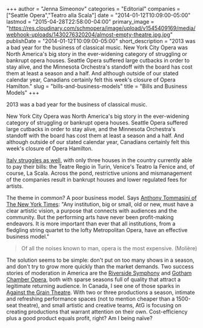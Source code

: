 +++
author = "Jenna Simeonov"
categories = "Editorial"
companies = ["Seattle Opera","Teatro alla Scala"]
date = "2014-01-12T10:09:00-05:00"
lastmod = "2015-04-28T22:58:00-04:00"
primary_image = "https://res.cloudinary.com/schmopera/image/upload/v1545409169/media/webhook-uploads/1430276320204/almost-empty-theatre.jpg.jpg"
publishDate = "2014-01-12T10:09:00-05:00"
short_description = "2013 was a bad year for the business of classical music. New York City Opera was North America&#039;s big story in the ever-widening category of struggling or bankrupt opera houses. Seattle Opera suffered large cutbacks in order to stay alive, and the Minnesota Orchestra&#039;s standoff with the board has cost them at least a season and a half. And although outside of our stated calendar year, Canadians certainly felt this week&#039;s closure of Opera Hamilton."
slug = "bills-and-business-models"
title = "Bills and Business Models"
+++

2013 was a bad year for the business of classical music.

New York City Opera was North America's big story in the ever-widening category of struggling or bankrupt opera houses. Seattle Opera suffered large cutbacks in order to stay alive, and the Minnesota Orchestra's standoff with the board has cost them at least a season and a half. And although outside of our stated calendar year, Canadians certainly felt this week's closure of Opera Hamilton.

[Italy struggles as well](http://www.independent.co.uk/arts-entertainment/classical/news/lend-us-a-tenor-italian-opera-houses-in-need-of-funding-9047413.html), with only three houses in the country currently able to pay their bills: the Teatre Regio in Turin, Venice's Teatro la Fenice and, of course, La Scala. Across the pond, restrictive unions and mismanagement of the companies result in bankrupt houses and lower regulated fees for artists.

The theme in common? A poor business model. Says [Anthony Tommasini of The New York Times](http://www.nytimes.com/2014/01/09/arts/music/lessons-in-a-year-of-crises.html?_r=0): "Any institution, big or small, old or new, must have a clear artistic vision, a purpose that connects with audiences and the community. But the performing arts have never been profit-making endeavors. It is more important than ever that all institutions, from a fledgling string quartet to the lofty Metropolitan Opera, have an effective business model."

> Of all the noises known to man, opera is the most expensive. (Molière)

The solution seems to be simple: don't put on too many shows in a season, and don't try to grow more quickly than the market demands. Two success stories of moderation in America are the [Riverside Symphony](http://www.riversidesymphony.org/) and [Gotham Chamber Opera](http://www.gothamchamberopera.org/), both with sparse seasons full of quality that attract a legitimate returning audience.
In Canada, I see one of those sparks in [Against the Grain Theatre](http://againstthegraintheatre.com/shows). With two or three productions a season, intimate and refreshing performance spaces (not to mention cheaper than a 1500-seat theatre), and small artistic and creative teams, AtG is focusing on creating productions that warrant attention on their own. Cost-efficiency plus a good product equals profit, right? Am I being naïve?
